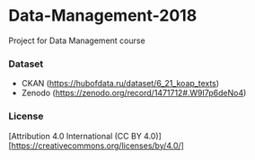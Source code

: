 # Data-Management-2018
Project for Data Management course

### Dataset

* CKAN (https://hubofdata.ru/dataset/6_21_koap_texts)
* Zenodo (https://zenodo.org/record/1471712#.W9I7p6deNo4)

### License

[Attribution 4.0 International (CC BY 4.0)][https://creativecommons.org/licenses/by/4.0/]
